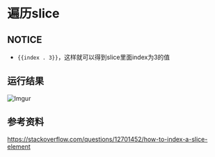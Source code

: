 # 遍历slice

## NOTICE
 - `{{index . 3}}`，这样就可以得到slice里面index为3的值

## 运行结果
![Imgur](https://i.imgur.com/FNQP22u.png)

## 参考资料
https://stackoverflow.com/questions/12701452/how-to-index-a-slice-element